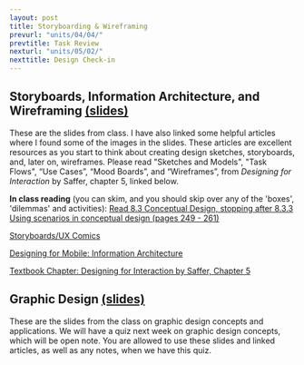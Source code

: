 ```yaml
---
layout: post
title: Storyboarding & Wireframing
prevurl: "units/04/04/"
prevtitle: Task Review
nexturl: "units/05/02/"
nexttitle: Design Check-in
---
```


## Storyboards, Information Architecture, and Wireframing [(slides)](https://docs.google.com/presentation/d/1_UwiKCvD_WDXUBOmvZzOHRzehJv_8MOXATCgQ4Tlk4Y/edit?usp=sharing)

These are the slides from class. I have also linked some helpful articles where I found some of the images in the slides. These articles are excellent resources as you start to think about creating design sketches, storyboards, and, later on, wireframes. Please read "Sketches and Models", "Task Flows", “Use Cases”, “Mood Boards”, and “Wireframes”, from _Designing for Interaction_ by Saffer, chapter 5, linked below.

**In class reading** (you can skim, and you should skip over any of the 'boxes', 'dilemmas' and activities): [Read 8.3 Conceptual Design, stopping after 8.3.3 Using scenarios in conceptual design (pages 249 - 261)](https://drive.google.com/file/d/1W3ZWV7AothRckJOUZjqCR4f8Po1QBlly/view?usp=sharing) 



[Storyboards/UX Comics](https://constructive.co/insight/ux-comics-visually-communicating-user-experiences/)

[Designing for Mobile: Information Architecture](https://www.uxbooth.com/articles/designing-for-mobile-part-1-information-architecture/)

[Textbook Chapter: Designing for Interaction by Saffer, Chapter 5](https://ruexperienced.files.wordpress.com/2009/02/saffer_designing4interactionch5.pdf)

## Graphic Design [(slides)](https://docs.google.com/presentation/d/1oMyST3RfofGQgSNouFWdeSYlxusEVSZLyPb2VJ3a0_I/edit?usp=sharing)

These are the slides from the class on graphic design concepts and applications. We will have a quiz next week on graphic design concepts, which will be open note. You are allowed to use these slides and linked articles, as well as any notes, when we have this quiz.
